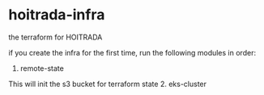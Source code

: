 # hoitrada-infra
the terraform for HOITRADA

if you create the infra for the first time, run the following modules in order:
1. remote-state

This will init the s3 bucket for terraform state
2. eks-cluster